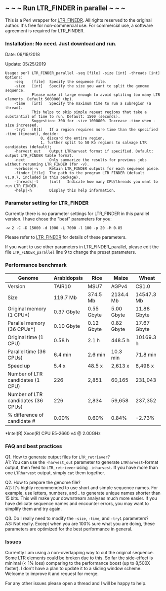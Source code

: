 ## ~ ~ ~ Run LTR_FINDER in parallel ~ ~ ~
This is a Perl wrapper for [LTR_FINEDR](https://github.com/xzhub/LTR_Finder). All rights reserved to the original author. It's free for non-commercial use. For commercial use, a software agreement is required for LTR_FINDER.


### Installation: No need. Just download and run.
Date: 09/19/2018

Update: 05/25/2019

	Usage: perl LTR_FINDER_parallel -seq [file] -size [int] -threads [int]  
	Options:
		-seq    [file]  Specify the sequence file.
		-size   [int]   Specify the size you want to split the genome sequence.
				Please make it large enough to avoid spliting too many LTR elements. Default 5000000 (bp).  			 
		-time   [int]   Specify the maximum time to run a subregion (a thread).
				This helps to skip simple repeat regions that take a substantial of time to run. Default: 1500 (seconds).
				Suggestion: 300 for -size 1000000. Increase -time when -size increased.  
		-try1   [0|1]   If a region requires more time than the specified -time (timeout), decide:  
					0, discard the entire region.
					1, further split to 50 Kb regions to salvage LTR candidates (default);
		-harvest_out    Output LTRharvest format if specified. Default: output LTR_FINDER table format.
		-next           Only summarize the results for previous jobs without rerunning LTR_FINDER (for -v).
		-verbose|-v     Retain LTR_FINDER outputs for each sequence piece.
		-finder [file]  The path to the program LTR_FINDER (default v1.0.7, included in this package).
		-threads|-t     [int]   Indicate how many CPU/threads you want to run LTR_FINDER.
		-help|-h        Display this help information.


### Parameter setting for LTR_FINDER
Currently there is no parameter settings for LTR_FINDER in this parallel version. I have chose the "best" parameters for you:

	-w 2 -C -D 15000 -d 1000 -L 7000 -l 100 -p 20 -M 0.85

Please refer to [LTR_FINEDR](https://github.com/xzhub/LTR_Finder) for details of these parameters.

If you want to use other parameters in LTR_FINDER_parallel, please edit the file `LTR_FINDER_parallel` line 9 to change the preset parameters.


### Performance benchmark
Genome | Arabidopsis | Rice | Maize | Wheat
------ | ----------- | ---- | ----- | -----
Version | TAIR10 | MSU7 | AGPv4 | CS1.0
Size | 119.7 Mb | 374.5 Mb | 2134.4 Mb	| 14547.3 Mb
Original memory (1 CPU*)	| 0.37 Gbyte	| 0.55 Gbyte	| 5.00 Gbyte	| 11.88 Gbyte
Parallel memory (36 CPUs*)	| 0.10 Gbyte	| 0.12 Gbyte	| 0.82 Gbyte	| 17.67 Gbyte
Original time (1 CPU)	| 0.58 h	| 2.1 h	| 448.5 h	| 10169.3 h
Parallel time (36 CPUs)	| 6.4 min	| 2.6 min	| 10.3 min	| 71.8 min
Speed up	| 5.4 x	| 48.5 x	| 2,613 x	| 8,498 x
Number of LTR candidates (1 CPU)	| 226	| 2,851	| 60,165	| 231,043
Number of LTR candidates (36 CPUs)	| 226	| 2,834	| 59,658	| 237,352
% difference of candidate #	| 0.00%	| 0.60%	| 0.84%	| -2.73%

 *Intel(R) Xeon(R) CPU E5-2660 v4 @ 2.00GHz


### FAQ and best practices
Q1. How to generate output files for `LTR_retriever`?  
A1: You can use the `-harvest_out` parameter to generate `LTRharvest`-format output, then feed to `LTR_retriever` using `-inharvest`. If you have more than one `LTRharvest` output, simply `cat` them together.

Q2. How to prepare the genome file?  
A2: It's highly recommended to use short and simple sequence names. For example, use letters, numbers, and _ to generate unique names shorter than 15 bits. This will make your downstream analyses much more easier. If you have delicate sequence names and encounter errors, you may want to simplify them and try again.

Q3. Do I really need to modify the `-size`, `-time`, and `-try1` parameters?  
A3: Not really. Except when you are 100% sure what you are doing, these parameters are optimized for the best performance in general.


### Issues
Currently I am using a non-overlapping way to cut the original sequence. Some LTR elements could be broken due to this. So far the side-effect is minimal (< 1% loss) comparing to the performance boost (up to 8,500X faster). I don't have a plan to update it to a sliding window scheme. Welcome to improve it and request for merge.

For any other issues please open a thread and I will be happy to help.
